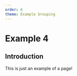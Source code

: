 ```yaml
---
order: 6
theme: Example Grouping
---
```


# Example 4

## Introduction

This is just an example of a page!
